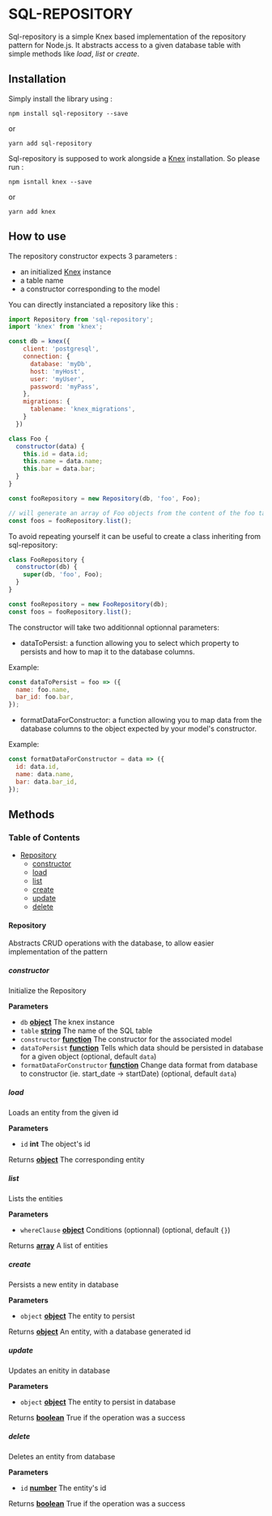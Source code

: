 # SQL-REPOSITORY

Sql-repository is a simple Knex based implementation of the repository pattern for Node.js. 
It abstracts access to a given database table with simple methods like *load*, *list* or *create*.

## Installation

Simply install the library using :

```
npm install sql-repository --save
```

or

```
yarn add sql-repository
```

Sql-repository is supposed to work alongside a [Knex](http://knexjs.org) installation. So please run :

```
npm isntall knex --save
```

or 

```
yarn add knex
```

## How to use

The repository constructor expects 3 parameters :
- an initialized [Knex](http://knexjs.org/) instance
- a table name
- a constructor corresponding to the model

You can directly instanciated a repository like this :

```javascript
import Repository from 'sql-repository';
import 'knex' from 'knex';

const db = knex({
    client: 'postgresql',
    connection: {
      database: 'myDb',
      host: 'myHost',
      user: 'myUser',
      password: 'myPass',
    },
    migrations: {
      tablename: 'knex_migrations',
    }
  })

class Foo {
  constructor(data) {
    this.id = data.id;
    this.name = data.name;
    this.bar = data.bar;
  }
}

const fooRepository = new Repository(db, 'foo', Foo);

// will generate an array of Foo objects from the content of the foo table
const foos = fooRepository.list();
```

To avoid repeating yourself it can be useful to create a class inheriting from sql-repository:

```javascript
class FooRepository {
  constructor(db) {
    super(db, 'foo', Foo);
  }
}

const fooRepository = new FooRepository(db);
const foos = fooRepository.list();
```

The constructor will take two additionnal optionnal parameters:
* dataToPersist: a function allowing you to select which property to persists and how to map it to the database columns.

Example: 

```javascript
const dataToPersist = foo => ({
  name: foo.name,
  bar_id: foo.bar,
});
```

* formatDataForConstructor: a function allowing you to map data from the database columns to the object expected by your model's constructor.

Example:

```javascript
const formatDataForConstructor = data => ({
  id: data.id,
  name: data.name,
  bar: data.bar_id,
});
```

## Methods

### Table of Contents

-   [Repository](#repository)
    -   [constructor](#constructor)
    -   [load](#load)
    -   [list](#list)
    -   [create](#create)
    -   [update](#update)
    -   [delete](#delete)

#### Repository

Abstracts CRUD operations with the database,
to allow easier implementation of the pattern

##### constructor

Initialize the Repository

**Parameters**

-   `db` **[object](https://developer.mozilla.org/en-US/docs/Web/JavaScript/Reference/Global_Objects/Object)** The knex instance
-   `table` **[string](https://developer.mozilla.org/en-US/docs/Web/JavaScript/Reference/Global_Objects/String)** The name of the SQL table
-   `constructor` **[function](https://developer.mozilla.org/en-US/docs/Web/JavaScript/Reference/Statements/function)** The constructor for the associated model
-   `dataToPersist` **[function](https://developer.mozilla.org/en-US/docs/Web/JavaScript/Reference/Statements/function)** Tells which data should be persisted in database for a given object (optional, default `data`)
-   `formatDataForConstructor` **[function](https://developer.mozilla.org/en-US/docs/Web/JavaScript/Reference/Statements/function)** Change data format from database to constructor (ie. start_date -> startDate) (optional, default `data`)

##### load

Loads an entity from the given id

**Parameters**

-   `id` **int** The object's id

Returns **[object](https://developer.mozilla.org/en-US/docs/Web/JavaScript/Reference/Global_Objects/Object)** The corresponding entity

##### list

Lists the entities

**Parameters**

-   `whereClause` **[object](https://developer.mozilla.org/en-US/docs/Web/JavaScript/Reference/Global_Objects/Object)** Conditions (optionnal) (optional, default `{}`)

Returns **[array](https://developer.mozilla.org/en-US/docs/Web/JavaScript/Reference/Global_Objects/Array)** A list of entities

##### create

Persists a new entity in database

**Parameters**

-   `object` **[object](https://developer.mozilla.org/en-US/docs/Web/JavaScript/Reference/Global_Objects/Object)** The entity to persist

Returns **[object](https://developer.mozilla.org/en-US/docs/Web/JavaScript/Reference/Global_Objects/Object)** An entity, with a database generated id

##### update

Updates an enitity in database

**Parameters**

-   `object` **[object](https://developer.mozilla.org/en-US/docs/Web/JavaScript/Reference/Global_Objects/Object)** The entity to persist in database

Returns **[boolean](https://developer.mozilla.org/en-US/docs/Web/JavaScript/Reference/Global_Objects/Boolean)** True if the operation was a success

##### delete

Deletes an entity from database

**Parameters**

-   `id` **[number](https://developer.mozilla.org/en-US/docs/Web/JavaScript/Reference/Global_Objects/Number)** The entity's id

Returns **[boolean](https://developer.mozilla.org/en-US/docs/Web/JavaScript/Reference/Global_Objects/Boolean)** True if the operation was a success
